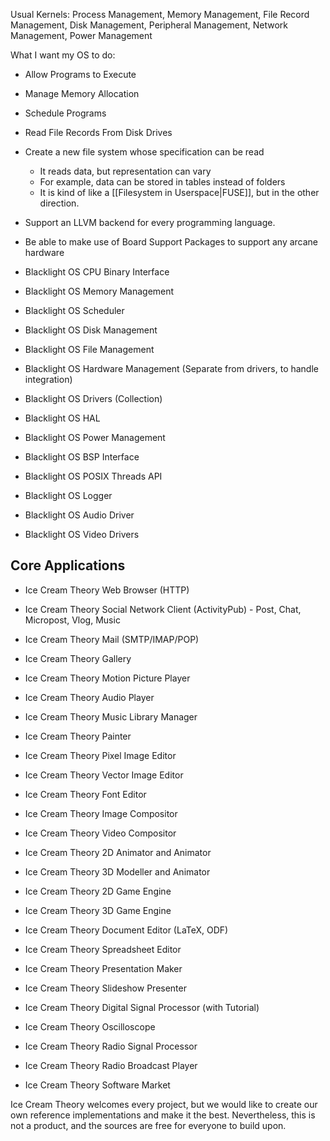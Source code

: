 Usual Kernels: Process Management, Memory Management, File Record Management, Disk Management, Peripheral Management, Network Management, Power Management

What I want my OS to do:

- Allow Programs to Execute
- Manage Memory Allocation
- Schedule Programs
- Read File Records From Disk Drives
- Create a new file system whose specification can be read
	- It reads data, but representation can vary
	- For example, data can be stored in tables instead of folders
	- It is kind of like a [[Filesystem in Userspace|FUSE]], but in the other direction.
- Support an LLVM backend for every programming language.

- Be able to make use of Board Support Packages to support any arcane hardware

- Blacklight OS CPU Binary Interface
- Blacklight OS Memory Management
- Blacklight OS Scheduler
- Blacklight OS Disk Management
- Blacklight OS File Management
- Blacklight OS Hardware Management (Separate from drivers, to handle integration)
- Blacklight OS Drivers (Collection)
- Blacklight OS HAL
- Blacklight OS Power Management

- Blacklight OS BSP Interface
- Blacklight OS POSIX Threads API

- Blacklight OS Logger
- Blacklight OS Audio Driver
- Blacklight OS Video Drivers

## Core Applications
- Ice Cream Theory Web Browser (HTTP)
- Ice Cream Theory Social Network Client (ActivityPub) - Post, Chat, Micropost, Vlog, Music
- Ice Cream Theory Mail (SMTP/IMAP/POP)
- Ice Cream Theory Gallery
- Ice Cream Theory Motion Picture Player
- Ice Cream Theory Audio Player
- Ice Cream Theory Music Library Manager

- Ice Cream Theory Painter
- Ice Cream Theory Pixel Image Editor
- Ice Cream Theory Vector Image Editor
- Ice Cream Theory Font Editor
- Ice Cream Theory Image Compositor
- Ice Cream Theory Video Compositor
- Ice Cream Theory 2D Animator and Animator
- Ice Cream Theory 3D Modeller and Animator
- Ice Cream Theory 2D Game Engine
- Ice Cream Theory 3D Game Engine

- Ice Cream Theory Document Editor (LaTeX, ODF)
- Ice Cream Theory Spreadsheet Editor
- Ice Cream Theory Presentation Maker
- Ice Cream Theory Slideshow Presenter

- Ice Cream Theory Digital Signal Processor (with Tutorial)
- Ice Cream Theory Oscilloscope
- Ice Cream Theory Radio Signal Processor
- Ice Cream Theory Radio Broadcast Player

- Ice Cream Theory Software Market

Ice Cream Theory welcomes every project, but we would like to create our own reference implementations and make it the best. Nevertheless, this is not a product, and the sources are free for everyone to build upon.